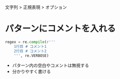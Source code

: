 文字列 > 正規表現 > オプション
# パターンにコメントを入れる
```python
regex = re.compile(r'''
	1行目	# コメント1
	2行目	# コメント2
	''', re.VERBOSE)
```
- パターン内の空白やコメントは無視する
- 分かりやすく書ける
